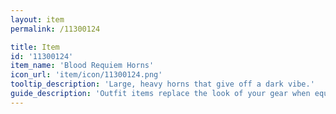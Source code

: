 ```yaml
---
layout: item
permalink: /11300124

title: Item
id: '11300124'
item_name: 'Blood Requiem Horns'
icon_url: 'item/icon/11300124.png'
tooltip_description: 'Large, heavy horns that give off a dark vibe.'
guide_description: 'Outfit items replace the look of your gear when equipped.'
---
```


